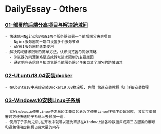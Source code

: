 # DailyEssay - Others

### [01-部署前后端分离项目与解决跨域问](https://github.com/kerbalwzy/DailyEssay/blob/master/OtherDocs/Nginx%26uWSGI%26CORS.md)

```
- 快速使用Nginx和uWSGI两个服务器部署一个前后端分离的项目
  - Nginx服务器同一端口设置多个服务节点
  - uWSGI服务器的基本使用
- 解决跨域请求限制的简单方法，认识浏览器的同源策略
  - 浏览器的同源策略是造成跨域请求限制的主要原因
  - 通过响应头信息告知浏览器当前服务器允许来自某个域名的跨域请求
```

### [02-Ubuntu18.04安装docker](https://github.com/kerbalwzy/DailyEssay/tree/master/OtherDocs/InstallDockerOffline)

```
- 在Ubuntu18中离线安装Docker19.08稳定版, 内附 快速安装教程 和 详细安装教程
```

### [03-Windows10安装Linux子系统](https://github.com/kerbalwzy/DailyEssay/blob/master/OtherDocs/Windows10Subsystem.md)

```
- 在Windows上使用Linux子系统的主要目的是为了使用Linux环境下的数据库, 和在将要部署时方便快速的子系统上去预演一遍.
- 使用了子系统之后,在开发中就可以避免直接在Window上装各种数据库或第三方服务的麻烦和避免使用虚拟机占用大量的内存
```

